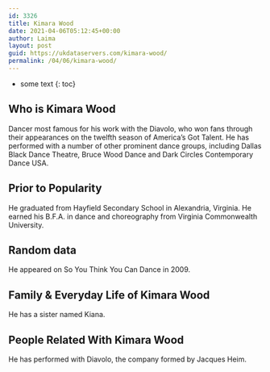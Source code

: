 ```yaml
---
id: 3326
title: Kimara Wood
date: 2021-04-06T05:12:45+00:00
author: Laima
layout: post
guid: https://ukdataservers.com/kimara-wood/
permalink: /04/06/kimara-wood/
---
```


* some text
{: toc}


## Who is Kimara Wood
                  
                  
                  
Dancer most famous for his work with the Diavolo, who won fans through their appearances on the twelfth season of America&#8217;s Got Talent. He has performed with a number of other prominent dance groups, including Dallas Black Dance Theatre, Bruce Wood Dance and Dark Circles Contemporary Dance USA.
                  
              
            
              
            
                
                
                
## Prior to Popularity
                  
                  
                  
He graduated from Hayfield Secondary School in Alexandria, Virginia. He earned his B.F.A. in dance and choreography from Virginia Commonwealth University.
                  
              
            
              
            
                
                
                
## Random data
                  
                  
                  
He appeared on So You Think You Can Dance in 2009. 
                  
              
            
              
            
                
                
                
## Family & Everyday Life of Kimara Wood
                  
                  
                  
He has a sister named Kiana. 
                  
              
            
              
            
                
                
                
## People Related With Kimara Wood
                  
                  
                  
He has performed with Diavolo, the company formed by Jacques Heim.
                  
              
            
              
            
                
              
            
              
              
            
            
              
            
          
          
          